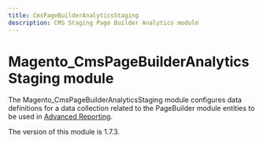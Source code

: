 ```yaml
---
title: CmsPageBuilderAnalyticsStaging
description: CMS Staging Page Builder Analytics module
---
```


# Magento_CmsPageBuilderAnalyticsStaging module

The Magento_CmsPageBuilderAnalyticsStaging module configures data definitions for a data collection related to the PageBuilder module entities to be used in [Advanced Reporting](https://developer.adobe.com/commerce/php/development/advanced-reporting/modules/).

<InlineAlert slots="text" />
The version of this module is 1.7.3.
